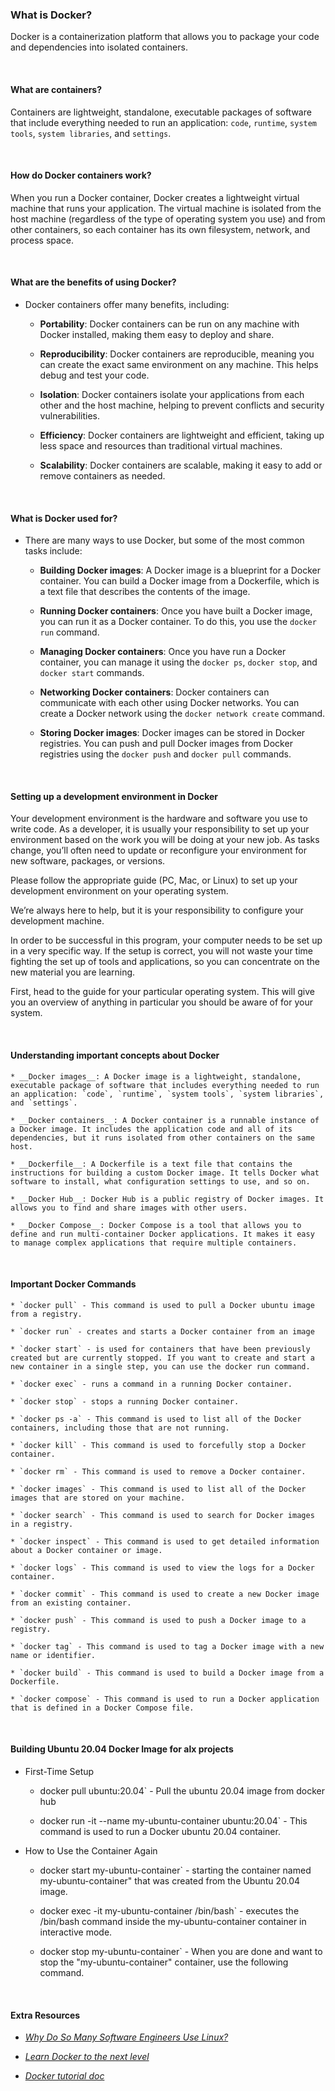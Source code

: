 ### What is Docker?

Docker is a containerization platform that allows you to package your code and dependencies into isolated containers.

<br />

#### What are containers?

Containers are lightweight, standalone, executable packages of software that include everything needed to run an application: `code`, `runtime`, `system tools`, `system libraries`, and `settings`.

<br />

#### How do Docker containers work?

When you run a Docker container, Docker creates a lightweight virtual machine that runs your application. The virtual machine is isolated from the host machine (regardless of the type of operating system you use) and from other containers, so each container has its own filesystem, network, and process space.

<br />

#### What are the benefits of using Docker?

* Docker containers offer many benefits, including:

	* __Portability__: Docker containers can be run on any machine with Docker installed, making them easy to deploy and share.

	* __Reproducibility__: Docker containers are reproducible, meaning you can create the exact same environment on any machine. This helps debug and test your code.

	* __Isolation__: Docker containers isolate your applications from each other and the host machine, helping to prevent conflicts and security vulnerabilities.

	* __Efficiency__: Docker containers are lightweight and efficient, taking up less space and resources than traditional virtual machines.

	* __Scalability__: Docker containers are scalable, making it easy to add or remove containers as needed.

<br />

#### What is Docker used for?

* There are many ways to use Docker, but some of the most common tasks include:

	* __Building Docker images__: A Docker image is a blueprint for a Docker container. You can build a Docker image from a Dockerfile, which is a text file that describes the contents of the image.

	* __Running Docker containers__: Once you have built a Docker image, you can run it as a Docker container. To do this, you use the `docker run` command.

	* __Managing Docker containers__: Once you have run a Docker container, you can manage it using the `docker ps`, `docker stop`, and `docker start` commands.

	* __Networking Docker containers__: Docker containers can communicate with each other using Docker networks. You can create a Docker network using the `docker network create` command.

	* __Storing Docker images__: Docker images can be stored in Docker registries. You can push and pull Docker images from Docker registries using the `docker push` and `docker pull` commands.

<br />

#### Setting up a development environment in Docker

Your development environment is the hardware and software you use to write code. As a developer, it is usually your responsibility to set up your environment based on the work you will be doing at your new job. As tasks change, you’ll often need to update or reconfigure your environment for new software, packages, or versions.

Please follow the appropriate guide (PC, Mac, or Linux) to set up your development environment on your operating system.

We’re always here to help, but it is your responsibility to configure your development machine.

In order to be successful in this program, your computer needs to be set up in a very specific way. If the setup is correct, you will not waste your time fighting the set up of tools and applications, so you can concentrate on the new material you are learning.

First, head to the guide for your particular operating system. This will give you an overview of anything in particular you should be aware of for your system.

<br />

#### Understanding important concepts about Docker

	* __Docker images__: A Docker image is a lightweight, standalone, executable package of software that includes everything needed to run an application: `code`, `runtime`, `system tools`, `system libraries`, and `settings`.

	* __Docker containers__: A Docker container is a runnable instance of a Docker image. It includes the application code and all of its dependencies, but it runs isolated from other containers on the same host.

	* __Dockerfile__: A Dockerfile is a text file that contains the instructions for building a custom Docker image. It tells Docker what software to install, what configuration settings to use, and so on.

	* __Docker Hub__: Docker Hub is a public registry of Docker images. It allows you to find and share images with other users.

	* __Docker Compose__: Docker Compose is a tool that allows you to define and run multi-container Docker applications. It makes it easy to manage complex applications that require multiple containers.

<br />

#### Important Docker Commands

	* `docker pull` - This command is used to pull a Docker ubuntu image from a registry.

	* `docker run` - creates and starts a Docker container from an image

	* `docker start` - is used for containers that have been previously created but are currently stopped. If you want to create and start a new container in a single step, you can use the docker run command.

	* `docker exec` - runs a command in a running Docker container.

	* `docker stop` - stops a running Docker container.

	* `docker ps -a` - This command is used to list all of the Docker containers, including those that are not running.

	* `docker kill` - This command is used to forcefully stop a Docker container.

	* `docker rm` - This command is used to remove a Docker container.

	* `docker images` - This command is used to list all of the Docker images that are stored on your machine.

	* `docker search` - This command is used to search for Docker images in a registry.

	* `docker inspect` - This command is used to get detailed information about a Docker container or image.

	* `docker logs` - This command is used to view the logs for a Docker container.

	* `docker commit` - This command is used to create a new Docker image from an existing container.

	* `docker push` - This command is used to push a Docker image to a registry.

	* `docker tag` - This command is used to tag a Docker image with a new name or identifier.

	* `docker build` - This command is used to build a Docker image from a Dockerfile.

	* `docker compose` - This command is used to run a Docker application that is defined in a Docker Compose file.

<br />

#### Building Ubuntu 20.04 Docker Image for alx projects

* First-Time Setup

	* docker pull ubuntu:20.04` - Pull the ubuntu 20.04 image from docker hub

	* docker run -it --name my-ubuntu-container ubuntu:20.04` - This command is used to run a Docker ubuntu 20.04 container.

* How to Use the Container Again

	* docker start my-ubuntu-container` - starting the container named my-ubuntu-container" that was created from the Ubuntu 20.04 image.

	* docker exec -it my-ubuntu-container /bin/bash` - executes the /bin/bash command inside the my-ubuntu-container container in interactive mode.

	* docker stop my-ubuntu-container` - When you are done and want to stop the "my-ubuntu-container" container, use the following command.

<br />

#### Extra Resources

* _[Why Do So Many Software Engineers Use Linux?](https://www.youtube.com/watch?v=otDOHt_Jges)_

* _[Learn Docker to the next level](https://www.simplilearn.com/tutorials/docker-tutorial/getting-started-with-docker)_

* _[Docker tutorial doc](https://docker-curriculum.com/)_

<br />
